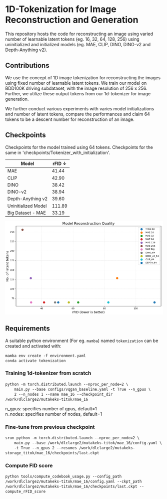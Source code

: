 # 1D-Tokenization for Image Reconstruction and Generation

This repository hosts the code for reconstructing an image using varied number of learnable latent tokens (eg. 16, 32, 64, 128, 256) using uninitialized and initialized models (eg. MAE, CLIP, DINO, DINO-v2 and Depth-Anything v2). 

## Contributions 

We use the concept of 1D image tokenization for reconstructing the images using fixed number of learnable latent tokens. We train our model on BDD100K driving subdataset, with the image resolution of 256 x 256. Further, we utilize these output tokens from our 1d-tokenizer for image generation.

We further conduct various experiments with varies model initializations and number of latent tokens, compare the performances and claim 64 tokens to be a descent number for reconstruction of an image.

## Checkpoints

Checkpoints for the model trained using 64 tokens. Checkpoints for the same in 'checkpoints/Tokenizer_with_initialization'.

| Model                 |  rFID ↓   | 
|-----------------------|------------
| MAE                   |   41.44   | 
| CLIP                  |   42.90   |
| DINO                  |   38.42   | 
| DINO-v2               |   38.94   |
| Depth-Anything v2     |   39.60   | 
| Uninitialized Model   |   111.89  |
| Big Dataset - MAE     |   33.19   |

![Model Performance](images/rFIDs.png)

## Requirements
A suitable python environment (For eg. `mamba`) named `tokenization` can be created and activated with:

```
mamba env create -f environment.yaml
conda activate tokenization
```

### Training 1d-tokenizer from scratch
```
python -m torch.distributed.launch --nproc_per_node=2 \
    main.py --base configs/vqgan_baseline.yaml -t True --n_gpus \
    2 --n_nodes 1 --name mae_16 --checkpoint_dir /work/dlclarge2/mutakeks-titok/mae_16
```
n_gpus: specifies number of gpus, default=1 \
n_nodes: specifies number of nodes, default=1

### Fine-tune from previous checkpoint
```
srun python -m torch.distributed.launch --nproc_per_node=2 \
    main.py --base /work/dlclarge2/mutakeks-titok/mae_16/config.yaml \
    -t True --n_gpus 2 --resumes /work/dlclarge2/mutakeks-storage_titok/mae_16/checkpoints/last.ckpt
```

### Compute FID score
```
python tools/compute_codebook_usage.py --config_path /work/dlclarge2/mutakeks-titok/mae_16/config.yaml --ckpt_path /work/dlclarge2/mutakeks-titok/mae_16/checkpoints/last.ckpt --compute_rFID_score
```

